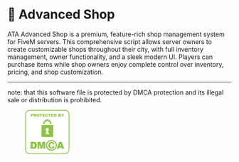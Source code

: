 # 🛒 Advanced Shop

ATA Advanced Shop is a premium, feature-rich shop management system for FiveM servers. This comprehensive script allows server owners to create customizable shops throughout their city, with full inventory management, owner functionality, and a sleek modern UI. Players can purchase items while shop owners enjoy complete control over inventory, pricing, and shop customization.

***

note: that this software file is protected by DMCA protection and its illegal sale or distribution is prohibited.

<figure><img src="../.gitbook/assets/image (13).png" alt=""><figcaption></figcaption></figure>
